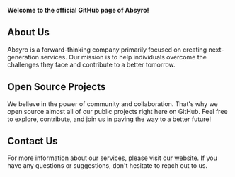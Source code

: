 **Welcome to the official GitHub page of Absyro!**

## About Us

Absyro is a forward-thinking company primarily focused on creating next-generation services. Our mission is to help individuals overcome the challenges they face and contribute to a better tomorrow.

## Open Source Projects

We believe in the power of community and collaboration. That's why we open source almost all of our public projects right here on GitHub. Feel free to explore, contribute, and join us in paving the way to a better future!

## Contact Us

For more information about our services, please visit our [website](https://absyro.com). If you have any questions or suggestions, don't hesitate to reach out to us.
